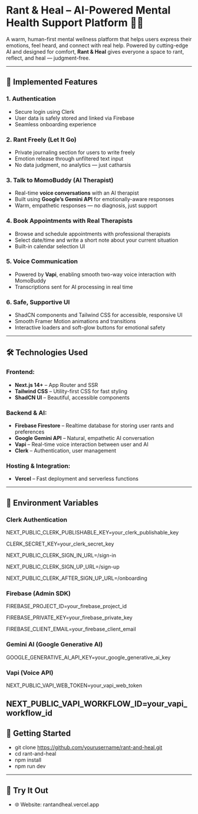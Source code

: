 # Rant & Heal – AI-Powered Mental Health Support Platform 💬🧠

A warm, human-first mental wellness platform that helps users express their emotions, feel heard, and connect with real help. Powered by cutting-edge AI and designed for comfort, **Rant & Heal** gives everyone a space to rant, reflect, and heal — judgment-free.

---

## 🌟 Implemented Features

### 1. Authentication
- Secure login using Clerk
- User data is safely stored and linked via Firebase
- Seamless onboarding experience

### 2. Rant Freely (Let It Go)
- Private journaling section for users to write freely
- Emotion release through unfiltered text input
- No data judgment, no analytics — just catharsis

### 3. Talk to MomoBuddy (AI Therapist)
- Real-time **voice conversations** with an AI therapist
- Built using **Google’s Gemini API** for emotionally-aware responses
- Warm, empathetic responses — no diagnosis, just support

### 4. Book Appointments with Real Therapists
- Browse and schedule appointments with professional therapists
- Select date/time and write a short note about your current situation
- Built-in calendar selection UI

### 5. Voice Communication
- Powered by **Vapi**, enabling smooth two-way voice interaction with MomoBuddy
- Transcriptions sent for AI processing in real time

### 6. Safe, Supportive UI
- ShadCN components and Tailwind CSS for accessible, responsive UI
- Smooth Framer Motion animations and transitions
- Interactive loaders and soft-glow buttons for emotional safety

---

## 🛠 Technologies Used

### Frontend:
- **Next.js 14+** – App Router and SSR
- **Tailwind CSS** – Utility-first CSS for fast styling
- **ShadCN UI** – Beautiful, accessible components

### Backend & AI:
- **Firebase Firestore** – Realtime database for storing user rants and preferences
- **Google Gemini API** – Natural, empathetic AI conversation
- **Vapi** – Real-time voice interaction between user and AI
- **Clerk** – Authentication, user management

### Hosting & Integration:
- **Vercel** – Fast deployment and serverless functions

---
## 🔐 Environment Variables
### Clerk Authentication
NEXT_PUBLIC_CLERK_PUBLISHABLE_KEY=your_clerk_publishable_key

CLERK_SECRET_KEY=your_clerk_secret_key

NEXT_PUBLIC_CLERK_SIGN_IN_URL=/sign-in

NEXT_PUBLIC_CLERK_SIGN_UP_URL=/sign-up

NEXT_PUBLIC_CLERK_AFTER_SIGN_UP_URL=/onboarding

### Firebase (Admin SDK)
FIREBASE_PROJECT_ID=your_firebase_project_id

FIREBASE_PRIVATE_KEY=your_firebase_private_key

FIREBASE_CLIENT_EMAIL=your_firebase_client_email

### Gemini AI (Google Generative AI)
GOOGLE_GENERATIVE_AI_API_KEY=your_google_generative_ai_key

### Vapi (Voice API)

NEXT_PUBLIC_VAPI_WEB_TOKEN=your_vapi_web_token

NEXT_PUBLIC_VAPI_WORKFLOW_ID=your_vapi_workflow_id
---

## 🚀 Getting Started
- git clone https://github.com/yourusername/rant-and-heal.git
- cd rant-and-heal
- npm install
- npm run dev

---
## 💙 Try It Out
- 🌐 Website: rantandheal.vercel.app 
